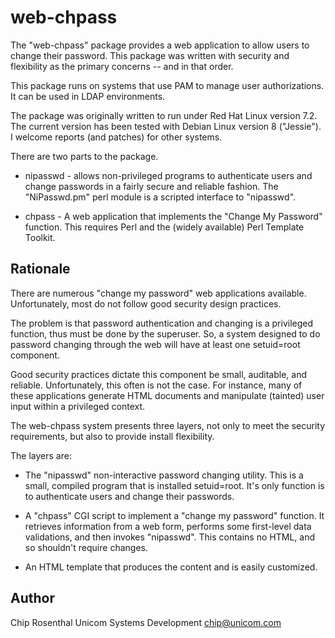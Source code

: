 # web-chpass

The "web-chpass" package provides a web application to allow users
to change their password.  This package was written with security and
flexibility as the primary concerns -- and in that order.

This package runs on systems that use PAM to manage user authorizations.
It can be used in LDAP environments.

The package was originally written to run under Red Hat Linux version 7.2.
The current version has been tested with Debian Linux version 8 ("Jessie").
I welcome reports (and patches) for other systems.

There are two parts to the package.

  * nipasswd - allows non-privileged programs to authenticate users
    and change passwords in a fairly secure and reliable fashion.
    The "NiPasswd.pm" perl module is a scripted interface to "nipasswd".

  * chpass - A web application that implements the "Change
    My Password" function. This requires Perl and the (widely available)
    Perl Template Toolkit.


## Rationale

There are numerous "change my password" web applications available.
Unfortunately, most do not follow good security design practices.

The problem is that password authentication and changing is a privileged
function, thus must be done by the superuser.  So, a system designed to
do password changing through the web will have at least one setuid=root
component.

Good security practices dictate this component be small, auditable, and
reliable.  Unfortunately, this often is not the case.  For instance, many
of these applications generate HTML documents and manipulate (tainted)
user input within a privileged context.

The web-chpass system presents three layers, not only to meet the security
requirements, but also to provide install flexibility.

The layers are:

  * The "nipasswd" non-interactive password changing utility.  This is
    a small, compiled program that is installed setuid=root.  It's
    only function is to authenticate users and change their passwords.

  * A "chpass" CGI script to implement a "change my password"
    function.  It retrieves information from a web form, performs
    some first-level data validations, and then invokes "nipasswd".
    This contains no HTML, and so shouldn't require changes.

  * An HTML template that produces the content and is easily
    customized.


## Author

Chip Rosenthal
Unicom Systems Development
<chip@unicom.com>
